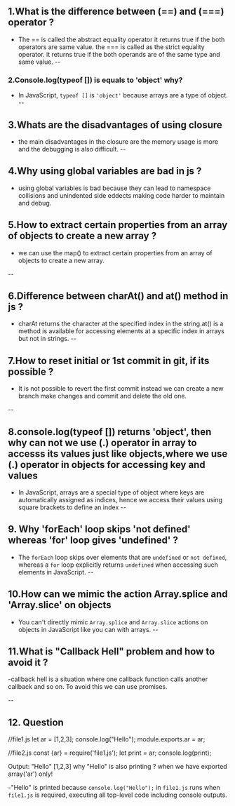 ## 1.What is the difference between (==) and (===) operator ?

- The == is called the abstract equality operator it returns true if the both operators are same value. the === is called as the strict equality operator. it returns true if the both operands are of the same type and same value.
--
### 2.Console.log(typeof []) is equals to 'object' why?

- In JavaScript, `typeof []` is `'object'` because arrays are a type of object.
--

## 3.Whats are the disadvantages of using closure

- the main disadvantages in the closure are the memory usage is more and the debugging is also difficult.
--
## 4.Why using global variables are bad in js ?

- using global variables is bad because they can lead to namespace collisions and unindented side eddects making code harder to maintain and debug.


## 5.How to extract certain properties from an array of objects to create a new array ?

- we can use the map() to extract certain properties from an array of objects to create a new array.
  
--

## 6.Difference between charAt() and at() method in js ?

- charAt returns the character at the specified index in the string.at() is a method is available for accessing elements at a specific index in arrays but not in strings.
--
## 7.How to reset initial or 1st commit in git, if its possible ?

-    It is not possible to revert the first commit instead we can create a new branch make changes and commit and delete the old one.

--
## 8.console.log(typeof []) returns 'object', then why can not we use (.) operator in array to accesss its values just like objects,where we use (.) operator in objects for accessing key and values

- In JavaScript, arrays are a special type of object where keys are automatically assigned as indices, hence we access their values using square brackets to define an index
--

## 9. Why 'forEach' loop skips 'not defined' whereas 'for' loop gives 'undefined' ?

- The `forEach` loop skips over elements that are `undefined` or `not defined`, whereas a `for` loop explicitly returns `undefined` when accessing such elements in JavaScript.
--

## 10.How can we mimic the action Array.splice and 'Array.slice' on objects

- You can't directly mimic `Array.splice` and `Array.slice` actions on objects in JavaScript like you can with arrays.
--
## 11.What is "Callback Hell" problem and how to avoid it ?

-callback hell is a situation where one callback function calls another callback and so on. To avoid this we can use promises.

--

## 12. Question
//file1.js
let ar = [1,2,3];
console.log("Hello");
module.exports.ar = ar;

//file2.js
const {ar} = require('file1.js');
let print = ar;
console.log(print);

Output: "Hello" 
                [1,2,3]
why "Hello" is also printing ? when we have exported array('ar') only!

-"Hello" is printed because `console.log("Hello");` in `file1.js` runs when `file1.js` is required, executing all top-level code including console outputs.

